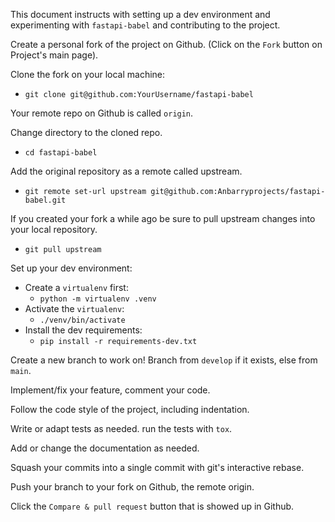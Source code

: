 
This document instructs with setting up a dev environment and experimenting with `fastapi-babel` and contributing to the project.

Create a personal fork of the project on Github. (Click on the `Fork` button on Project's main page).

Clone the fork on your local machine:
- `git clone git@github.com:YourUsername/fastapi-babel`

Your remote repo on Github is called `origin`.

Change directory to the cloned repo.
- `cd fastapi-babel`

Add the original repository as a remote called upstream.
- `git remote set-url upstream git@github.com:Anbarryprojects/fastapi-babel.git`

If you created your fork a while ago be sure to pull upstream changes into your local repository.
- `git pull upstream`

Set up your dev environment:
- Create a `virtualenv` first:
    - `python -m virtualenv .venv`
- Activate the `virtualenv`:
    - `./venv/bin/activate`
- Install the dev requirements:
    - `pip install -r requirements-dev.txt`

Create a new branch to work on! Branch from `develop` if it exists, else from `main`.

Implement/fix your feature, comment your code.

Follow the code style of the project, including indentation.

Write or adapt tests as needed. run the tests with `tox`.

Add or change the documentation as needed.

Squash your commits into a single commit with git's interactive rebase.

Push your branch to your fork on Github, the remote origin.

Click the `Compare & pull request` button that is showed up in Github.
